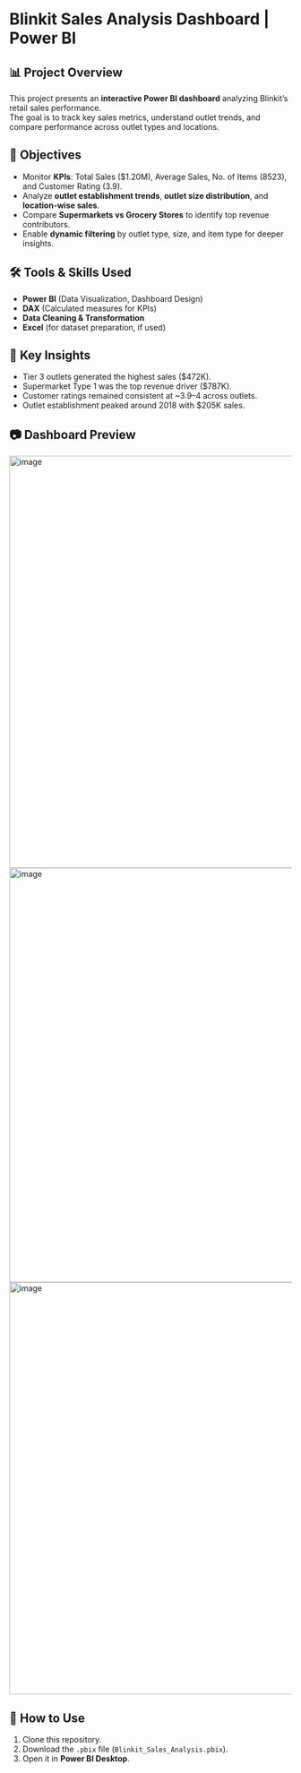 # Blinkit Sales Analysis Dashboard | Power BI

## 📊 Project Overview
This project presents an **interactive Power BI dashboard** analyzing Blinkit’s retail sales performance.  
The goal is to track key sales metrics, understand outlet trends, and compare performance across outlet types and locations.

## 🎯 Objectives
- Monitor **KPIs**: Total Sales ($1.20M), Average Sales, No. of Items (8523), and Customer Rating (3.9).  
- Analyze **outlet establishment trends**, **outlet size distribution**, and **location-wise sales**.  
- Compare **Supermarkets vs Grocery Stores** to identify top revenue contributors.  
- Enable **dynamic filtering** by outlet type, size, and item type for deeper insights.  

## 🛠️ Tools & Skills Used
- **Power BI** (Data Visualization, Dashboard Design)  
- **DAX** (Calculated measures for KPIs)  
- **Data Cleaning & Transformation**  
- **Excel** (for dataset preparation, if used)  

## 📌 Key Insights
- Tier 3 outlets generated the highest sales ($472K).  
- Supermarket Type 1 was the top revenue driver ($787K).  
- Customer ratings remained consistent at ~3.9–4 across outlets.  
- Outlet establishment peaked around 2018 with $205K sales.  

## 📷 Dashboard Preview
<img width="1307" height="736" alt="image" src="https://github.com/user-attachments/assets/f1239cda-b54b-41de-b387-996bca7819dc" />

<img width="1296" height="740" alt="image" src="https://github.com/user-attachments/assets/3c7913fc-64f4-4fbc-be9e-995a78f474c7" />

<img width="1305" height="736" alt="image" src="https://github.com/user-attachments/assets/5f6a8401-51a2-45fd-9017-ee81fc3bb19d" />




## 🚀 How to Use
1. Clone this repository.  
2. Download the `.pbix` file (`Blinkit_Sales_Analysis.pbix`).  
3. Open it in **Power BI Desktop**.  


